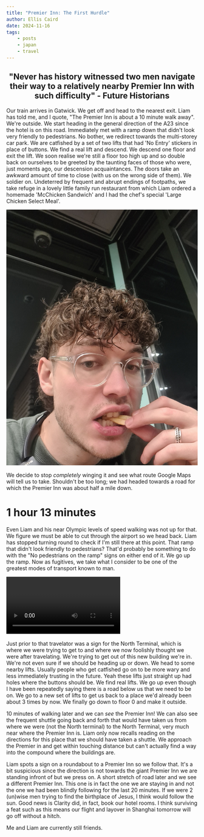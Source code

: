```yaml
---
title: "Premier Inn: The First Hurdle"
author: Ellis Caird
date: 2024-11-16
tags:
    - posts
    - japan
    - travel
---
```


<h2 style="text-align:center">"Never has history witnessed two men navigate their way to a relatively nearby Premier Inn with such difficulty" - Future
Historians</h2>

Our train arrives in Gatwick. We get off and head to the nearest exit. Liam has told me, and I quote, "The Premier Inn
is about a 10 minute walk away". We're outside. We start heading in the general direction of the A23 since the hotel is
on this road. Immediately met with a ramp down that didn't look very friendly to pedestrians. No bother, we redirect towards
the multi-storey car park. We are catfished by a set of two lifts that had 'No Entry' stickers in place of buttons. We find a real lift and descend.
We descend one floor and exit the lift. We soon realise we're still a floor too high up and so double back on ourselves to be greeted by the taunting faces
of those who were, just moments ago, our descension acquaintances. The doors take an awkward amount of time to close (with us on the wrong side of them). We soldier on. Undeterred by frequent and abrupt endings of footpaths, we take refuge in a lovely 
little family run restaurant from which Liam ordered a homemade 'McChicken Sandwich' and I had the chef's special 'Large Chicken Select Meal'. 

![](/assets/images/japanImages/maccies.jpg)

We decide to stop *completely* winging it and see what route Google Maps will tell us to take. Shouldn't be too long; we had headed towards a road for which the Premier Inn was about half a mile down.

# 1 hour 13 minutes

Even Liam and his near Olympic levels of speed walking was not up for that. We figure we must be able to cut through the airport
so we head back. Liam has stopped turning round to check if I'm still there at this point. That ramp that didn't look friendly to pedestrians? That'd probably be something to do with the "No pedestrians on the ramp" signs on either end of it. We go up the ramp. Now as fugitives, we take what I consider to be one of the greatest modes of transport known to man.

<video style="height: 40%" controls>
<source src="/assets/images/japanImages/output.mp4" type="video/mp4">
</video>

Just prior to that travelator was a sign for the North Terminal, which is where we were trying to get to and where we now foolishly thought we were after travelating. We're trying to get out of this new building we're in. We're not even sure if we should be
heading up or down. We head to some nearby lifts. Usually people who get catfished go on to be more wary and less immediately trusting in the future. Yeah these lifts just straight up had holes where the buttons should be. We find real lifts. We go up even though I have been repeatedly saying there is a road below us that we need to be on. We go to a new set of lifts to get us back to
a place we'd already been about 3 times by now. We finally go down to floor 0 and make it outside.

10 minutes of walking later and we can *see* the Premier Inn! We can also see the frequent shuttle going back and forth that would have taken us from where we were (not the North terminal) to the North Terminal, very much near where the Premier Inn is. Liam only now recalls reading on the directions for this place that we should have taken a shuttle. We approach the Premier in and get within touching distance but can't actually find a way into the compound where the buildings are.

Liam spots a sign on a roundabout to a Premier Inn so we follow that. It's a bit suspicious since the direction is not towards the giant Premier Inn we are standing infront of but we press on. A short stretch of road later and we see a different Premier Inn. This one is in fact the one we are staying in and not the one we had been blindly following for the last 20 minutes. If we were 2 (un)wise men trying to find the birthplace of Jesus, I think would follow the sun. Good news is Clarity did, in fact, book our hotel rooms. I think surviving a feat such as this means our flight and layover in Shanghai tomorrow will go off without a hitch.

Me and Liam are currently still friends.
